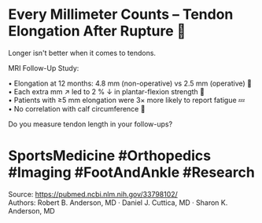 # Every Millimeter Counts – Tendon Elongation After Rupture 📏

Longer isn't better when it comes to tendons.

MRI Follow-Up Study:

• Elongation at 12 months: 4.8 mm (non-operative) vs 2.5 mm (operative) 🧵  
• Each extra mm ↗️ led to 2 % ↓ in plantar-flexion strength 🦶  
• Patients with ≥5 mm elongation were 3× more likely to report fatigue 💤  
• No correlation with calf circumference 🧐  

Do you measure tendon length in your follow-ups?

# SportsMedicine #Orthopedics #Imaging #FootAndAnkle #Research

Source: <https://pubmed.ncbi.nlm.nih.gov/33798102/>  
Authors: Robert B. Anderson, MD · Daniel J. Cuttica, MD · Sharon K. Anderson, MD
